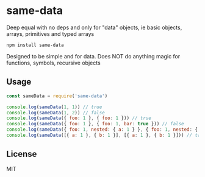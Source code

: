 # same-data

Deep equal with no deps and only for "data" objects, ie basic objects, arrays, primitives and typed arrays

```
npm install same-data
```

Designed to be simple and for data. Does NOT do anything magic for functions, symbols, recursive objects

## Usage

```js
const sameData = require('same-data')

console.log(sameData(1, 1)) // true
console.log(sameData(1, 2)) // false
console.log(sameData({ foo: 1 }, { foo: 1 })) // true
console.log(sameData({ foo: 1 }, { foo: 1, bar: true })) // false
console.log(sameData({ foo: 1, nested: { a: 1 } }, { foo: 1, nested: { a: 1 } })) // true
console.log(sameData([{ a: 1 }, { b: 1 }], [{ a: 1 }, { b: 1 }])) // true
```

## License

MIT
